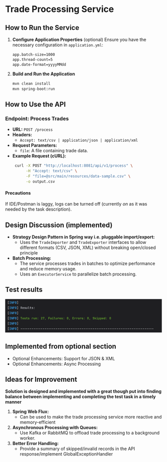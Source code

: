 # Trade Processing Service

## How to Run the Service

1. **Configure Application Properties** (optional)
   Ensure you have the necessary configuration in  `application.yml`:
   ```properties
   app.batch-size=1000
   app.thread-count=5
   app.date-format=yyyyMMdd
   ```

2. **Build and Run the Application**
   ```sh
   mvn clean install
   mvn spring-boot:run
   ```

## How to Use the API

### Endpoint: Process Trades

- **URL:** `POST /process`
- **Headers:**
    - `Accept: text/csv | application/json | application/xml`
- **Request Parameters:**
    - `file`: A file containing trade data.
- **Example Request (cURL):**
  ```sh
   curl -X POST "http://localhost:8081/api/v1/process" \
        -H "Accept: text/csv" \
        -F "file=@src/main/resources/data-sample.csv" \
        -o output.csv
  ```
#### Precautions
If IDE/Postman is laggy, logs can be turned off (currently _on_ as it was needed by the task description).

## Design Discussion (implemented)

- **Strategy Design Pattern in Spring way i.e. pluggable import/export:**
    - Uses the `TradeImporter` and `TradeExporter` interfaces to allow different formats (CSV, JSON, XML) without
      breaking open/closed principle
- **Batch Processing:**
    - The service processes trades in batches to optimize performance and reduce memory usage.
    - Uses an `ExecutorService` to parallelize batch processing.

## Test results

![img.png](images/test-results.png)

## Implemented from optional section 
- Optional Enhancements: Support for JSON & XML 
- Optional Enhancements: Async Processing
  
## Ideas for Improvement

__Solution is designed and implemented with a great though put into finding balance between implementing and completing
the test task in a timely manner__

1. **Spring Web Flux:**
    - Can be used to make the trade processing service more reactive and memory-efficient
2. **Asynchronous Processing with Queues:**
    - Use Kafka or RabbitMQ to offload trade processing to a background worker.
3. **Better Error Handling:**
    - Provide a summary of skipped/invalid records in the API response/implement GlobalExceptionHandler
